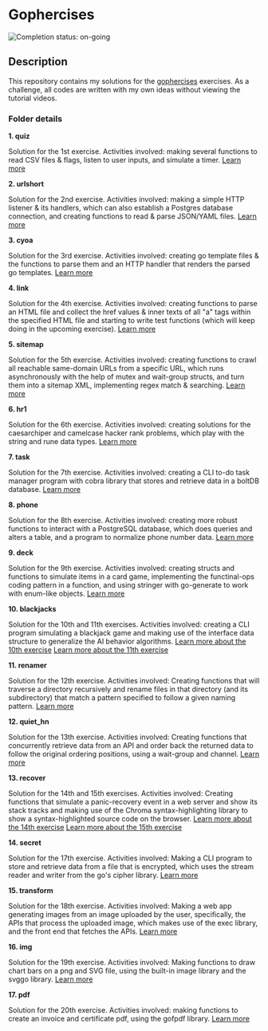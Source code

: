 # Gophercises

![Completion status: on-going](https://img.shields.io/badge/COMPLETION%20STATUS-ON--GOING-informational?style=for-the-badge)

## Description

This repository contains my solutions for the [gophercises](https://gophercises.com/) exercises. As a challenge, all codes are written with my own ideas without viewing the tutorial videos.


### Folder details

**1. quiz**

Solution for the 1st exercise. Activities involved: making several functions to read CSV files & flags, listen to user inputs, and simulate a timer. [Learn more](https://github.com/gophercises/quiz)


**2. urlshort**

Solution for the 2nd exercise. Activities involved: making a simple HTTP listener & its handlers, which can also establish a Postgres database connection, and creating functions to read & parse JSON/YAML files. [Learn more](https://github.com/gophercises/urlshort)


**3. cyoa**

Solution for the 3rd exercise. Activities involved: creating go template files & the functions to parse them and an HTTP handler that renders the parsed go templates. [Learn more](https://github.com/gophercises/cyoa)


**4. link**

Solution for the 4th exercise. Activities involved: creating functions to parse an HTML file and collect the href values & inner texts of all "a" tags within the specified HTML file and starting to write test functions (which will keep doing in the upcoming exercise). [Learn more](https://github.com/gophercises/link)


**5. sitemap**

Solution for the 5th exercise. Activities involved: creating functions to crawl all reachable same-domain URLs from a specific URL, which runs asynchronously with the help of mutex and wait-group structs, and turn them into a sitemap XML, implementing regex match & searching. [Learn more](https://github.com/gophercises/link)


**6. hr1**

Solution for the 6th exercise. Activities involved: creating solutions for the caesarchiper and camelcase hacker rank problems, which play with the string and rune data types. [Learn more](https://github.com/gophercises/hr1)


**7. task**

Solution for the 7th exercise. Activities involved: creating a CLI to-do task manager program with cobra library that stores and retrieve data in a boltDB database. [Learn more](https://github.com/gophercises/task)


**8. phone**

Solution for the 8th exercise. Activities involved: creating more robust functions to interact with a PostgreSQL database, which does queries and alters a table, and a program to normalize phone number data. [Learn more](https://github.com/gophercises/phone)


**9. deck**

Solution for the 9th exercise. Activities involved: creating structs and functions to simulate items in a card game, implementing the functinal-ops coding pattern in a function, and using stringer with go-generate to work with enum-like objects. [Learn more](https://github.com/gophercises/phone)


**10. blackjacks**

Solution for the 10th and 11th exercises. Activities involved: creating a CLI program simulating a blackjack game and making use of the interface data structure to generalize the AI behavior algorithms. [Learn more about the 10th exercise](https://github.com/gophercises/blackjack) [Learn more about the 11th exercise](https://github.com/gophercises/blackjack_ai)


**11. renamer**

Solution for the 12th exercise. Activities involved: Creating functions that will traverse a directory recursively and rename files in that directory (and its subdirectory) that match a pattern specified to follow a given naming pattern. [Learn more](https://github.com/gophercises/renamer)


**12. quiet_hn**

Solution for the 13th exercise. Activities involved: Creating functions that concurrently retrieve data from an API and order back the returned data to follow the original ordering positions, using a wait-group and channel. [Learn more](https://github.com/gophercises/quiet_hn)


**13. recover**

Solution for the 14th and 15th exercises. Activities involved: Creating functions that simulate a panic-recovery event in a web server and show its stack tracks and making use of the Chroma syntax-highlighting library to show a syntax-highlighted source code on the browser. [Learn more about the 14th exercise](https://github.com/gophercises/recover) [Learn more about the 15th exercise](https://github.com/gophercises/recover_chroma)


**14. secret**

Solution for the 17th exercise. Activities involved: Making a CLI program to store and retrieve data from a file that is encrypted, which uses the stream reader and writer from the go's cipher library. [Learn more](https://github.com/gophercises/secret)


**15. transform**

Solution for the 18th exercise. Activities involved: Making a web app generating images from an image uploaded by the user, specifically, the APIs that process the uploaded image, which makes use of the exec library, and the front end that fetches the APIs. [Learn more](https://github.com/gophercises/transform)


**16. img**

Solution for the 19th exercise. Activities involved: Making functions to draw chart bars on a png and SVG file, using the built-in image library and the svggo library. [Learn more](https://github.com/gophercises/image)


**17. pdf**

Solution for the 20th exercise. Activities involved: making functions to create an invoice and certificate pdf, using the gofpdf library. [Learn more](https://github.com/gophercises/pdf)